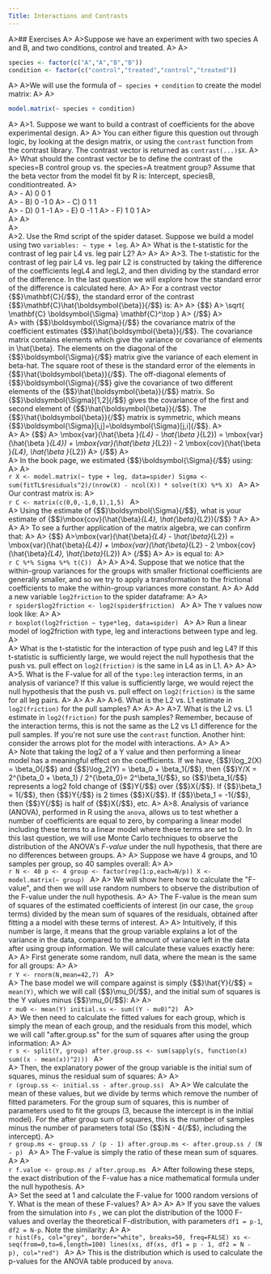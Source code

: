 ```yaml
---
Title: Interactions and Contrasts
---
```


A>## Exercises
A>
A>Suppose we have an experiment with two species A and B, and two conditions, control and treated.
A>
A>
```r
species <- factor(c("A","A","B","B"))
condition <- factor(c("control","treated","control","treated"))
```
A>
A>We will use the formula of `~ species + condition` to create the model matrix:
A>
A>
```r
model.matrix(~ species + condition)
```
A>
A>1. Suppose we want to build a contrast of coefficients for the above experimental design.
A>
A>    You can either figure this question out through logic, by looking at the design matrix, or using the `contrast` function from the contrast library. The contrast vector is returned as `contrast(...)$X`.
A>
A>    What should the contrast vector be to define the contrast of the species=B control group vs. the species=A treatment group? Assume that the beta vector from the model fit by R is: Intercept, speciesB, conditiontreated.
A>    
A>    - A) 0 0 1  
A>    - B) 0 -1 0 
A>    - C) 0 1 1  
A>    - D) 0 1 -1
A>    - E) 0 -1 1
A>    - F) 1 0 1
A>    
A>
A>   
A>   
A>2. Use the Rmd script of the spider dataset. Suppose we build a model using two `variables: ~ type + leg`.
A>
A>    What is the t-statistic for the contrast of leg pair L4 vs. leg pair L2?
A>
A>
A>
A>3. The t-statistic for the contrast of leg pair L4 vs. leg pair L2 is constructed by taking the difference of the coefficients legL4 and legL2, and then dividing by the standard error of the difference. In the last question we will explore how the standard error of the difference is calculated here.
A>
A>    For a contrast vector {$$}\mathbf{C}{/$$}, the standard error of the contrast {$$}\mathbf{C}\hat{\boldsymbol{\beta}}{/$$} is:
A> 
A>    {$$}
A>    \sqrt{ \mathbf{C} \boldsymbol{\Sigma} \mathbf{C}^\top }
A>    {/$$}
A>    
A>    with {$$}\boldsymbol{\Sigma}{/$$} the covariance matrix of the coefficient estimates {$$}\hat{\boldsymbol{\beta}}{/$$}. The covariance matrix contains elements which give the variance or covariance of elements in \hat{\beta}. The elements on the diagonal of the {$$}\boldsymbol{\Sigma}{/$$} matrix give the variance of each element in beta-hat. The square root of these is the standard error of the elements in {$$}\hat{\boldsymbol{\beta}}{/$$}. The off-diagonal elements of {$$}\boldsymbol{\Sigma}{/$$} give the covariance of two different elements of the {$$}\hat{\boldsymbol{\beta}}{/$$} matrix. So {$$}\boldsymbol{\Sigma}[1,2]{/$$} gives the covariance of the first and second element of {$$}\hat{\boldsymbol{\beta}}{/$$}. The {$$}\hat{\boldsymbol{\beta}}{/$$} matrix is symmetric, which means {$$}\boldsymbol{\Sigma}[i,j]=\boldsymbol{\Sigma}[j,i]{/$$}.
A>    
A>
A>    {$$}
A>    \mbox{var}(\hat{\beta }_{L4} - \hat{\beta }_{L2}) = \mbox{var}(\hat{\beta }_{L4}) + \mbox{var}(\hat{\beta }_{L2}) - 2 \mbox{cov}(\hat{\beta }_{L4}, \hat{\beta }_{L2})
A>    {/$$}
A>    
A>    In the book page, we estimated {$$}\boldsymbol{\Sigma}{/$$} using:
A>
A>    
    ```r
    X <- model.matrix(~ type + leg, data=spider)
    Sigma <- sum(fitTL$residuals^2)/(nrow(X) - ncol(X)) * solve(t(X) %*% X)
    ```
A>
A>    Our contrast matrix is:
A>    
    ```r
    C <- matrix(c(0,0,-1,0,1),1,5)
    ```
A>    
A>    Using the estimate of {$$}\boldsymbol{\Sigma}{/$$}, what is your estimate of  {$$}\mbox{cov}(\hat{\beta}_{L4}, \hat{\beta}_{L2}){/$$} ?
A>
A>
A>
A>    To see a further application of the matrix algebra, we can confirm that:
A>
A>    {$$}
A>\mbox{var}(\hat{\beta}_{L4} - \hat{\beta}_{L2}) = \mbox{var}(\hat{\beta}_{L4}) + \mbox{var}(\hat{\beta}_{L2} - 2 \mbox{cov}(\hat{\beta}_{L4}, \hat{\beta}_{L2})
A>    {/$$}
A>
A>    is equal to:
A>    
    ```r
    C %*% Sigma %*% t(C))
    ```
A>
A>
A>4. Suppose that we notice that the within-group variances for the groups with smaller frictional coefficients are generally smaller, and so we try to apply a transformation to the frictional coefficients to make the within-group variances more constant.
A>
A>    Add a new variable `log2friction` to the spider dataframe:
A>
A>    
    ```r
    spider$log2friction <- log2(spider$friction)
    ```
A>
A>    The `Y` values now look like:
A>
A>    
    ```r
    boxplot(log2friction ~ type*leg, data=spider)
    ```
A>
A>    Run a linear model of log2friction with type, leg and interactions between type and leg.
A>    
A>    What is the t-statistic for the interaction of type push and leg L4? If this t-statistic is sufficiently large, we would reject the null hypothesis that the push vs. pull effect on `log2(friction)` is the same in L4 as in L1.
A>
A>
A>
A>5. What is the F-value for all of the `type:leg` interaction terms, in an analysis of variance? If this value is sufficiently large, we would reject the null hypothesis that the push vs. pull effect on `log2(friction)` is the same for all leg pairs.
A>
A>
A>
A>
A>6. What is the L2 vs. L1 estimate in `log2(friction)` for the pull samples?
A>
A>
A>
A>7. What is the L2 vs. L1 estimate in `log2(friction)` for the push samples? Remember, because of the interaction terms, this is not the same as the L2 vs L1 difference for the pull samples. If you're not sure use the `contrast` function. Another hint: consider the arrows plot for the model with interactions.
A>
A>
A>   
A>    Note that taking the log2 of a Y value and then performing a linear model has a meaningful effect on the coefficients. If we have, {$$}\log_2(X) = \beta_0{/$$} and {$$}\log_2(Y) = \beta_0 + \beta_1{/$$}, then {$$}Y/X = 2^{\beta_0 + \beta_1} / 2^{\beta_0}= 2^\beta_1{/$$}, so {$$}\beta_1{/$$} represents a log2 fold change of {$$}Y{/$$} over {$$}X{/$$}. If {$$}\beta_1 = 1{/$$}, then {$$}Y{/$$} is 2 times {$$}X{/$$}. If {$$}\beta_1 = -1{/$$}, then {$$}Y{/$$} is half of {$$}X{/$$}, etc. 
A>
A>8. Analysis of variance (ANOVA), performed in R using the `anova`, allows us to test whether a number of coefficients are equal to zero, by comparing a linear model including these terms to a linear model where these terms are set to 0. In this last question, we will use Monte Carlo techniques to observe the distribution of the ANOVA's _F-value_ under the null hypothesis, that there are no differences between groups.
A>
A>    Suppose we have 4 groups, and 10 samples per group, so 40 samples overall:
A>
A>    
    ```r
    N <- 40
    p <- 4
    group <- factor(rep(1:p,each=N/p))
    X <- model.matrix(~ group)
    ```
A>
A>    We will show here how to calculate the "F-value", and then we will use random numbers to observe the distribution of the F-value under the null hypothesis.
A>
A>    The F-value is the mean sum of squares of the estimated coefficients of interest (in our case, the `group` terms)  divided by the mean sum of squares of the residuals, obtained after fitting a a model with these terms of interest. 
A>
A>    Intuitively, if this number is large, it means that the group variable explains a lot of the variance in the data, compared to the amount of variance left in the data after using group information. We will calculate these values exactly here:
A>
A>    First generate some random, null data, where the mean is the same for all groups:
A>
A>    
    ```r
    Y <- rnorm(N,mean=42,7)
    ```
A>    
A>    The base model we will compare against is simply {$$}\hat{Y}{/$$} = `mean(Y)`, which we will call {$$}\mu_0{/$$}, and the initial sum of squares is the Y values minus {$$}\mu_0{/$$}:
A>
A>    
    ```r
    mu0 <- mean(Y)
    initial.ss <- sum((Y - mu0)^2)
    ```
A>    
A>    We then need to calculate the fitted values for each group, which is simply the mean of each group, and the residuals from this model, which we will call "after.group.ss" for the sum of squares after using the group information:
A>
A>    
    ```r
    s <- split(Y, group)
    after.group.ss <- sum(sapply(s, function(x) sum((x - mean(x))^2)))
    ```
A>    
A>    Then, the explanatory power of the group variable is the initial sum of squares, minus the residual sum of squares:
A>
A>    
    ```r
    (group.ss <- initial.ss - after.group.ss)
    ```
A>
A>    We calculate the mean of these values, but we divide by terms which remove the number of fitted parameters. For the group sum of squares, this is number of parameters used to fit the groups (3, because the intercept is in the initial model). For the after group sum of squares, this is the number of samples minus the number of parameters total (So {$$}N - 4{/$$}, including the intercept).
A>    
    ```r
    group.ms <- group.ss / (p - 1)
    after.group.ms <- after.group.ss / (N - p)
    ```
A>
A>    The F-value is simply the ratio of these mean sum of squares.
A>
A>    
    ```r
    f.value <- group.ms / after.group.ms
    ```
A>    After following these steps, the exact distribution of the F-value has a nice mathematical formula under the null hypothesis. 
A>    
A>    Set the seed at 1 and calculate the F-value for 1000 random versions of Y. What is the mean of these F-values?
A>
A>
A>
A>    If you save the values from the simulation into `Fs` , we can plot the distribution of the 1000 F-values and overlay the theoretical F-distribution, with parameters `df1 = p-1`, `df2 = N-p`. Note the similarity:
A>
A>    
    ```r
    hist(Fs, col="grey", border="white", breaks=50, freq=FALSE)
    xs <- seq(from=0,to=6,length=100)
    lines(xs, df(xs, df1 = p - 1, df2 = N - p), col="red")
    ```
A>
A>    This is the distribution which is used to calculate the p-values for the ANOVA table produced by `anova`. 
